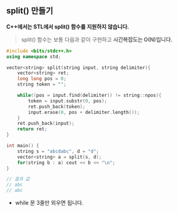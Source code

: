 ## split() 만들기 

**C++에서는 STL에서 split() 함수를 지원하지 않습니다.**

> split() 함수는 보통 다음과 같이 구현하고 **시간복잡도는 O(N)입니다.**
```c++
#include <bits/stdc++.h>
using namespace std;

vector<string> split(string input, string delimiter){
    vector<string> ret;
    long long pos = 0;
    string token = "";

    while((pos = input.find(delimiter)) != string::npos){
        token = input.substr(0, pos);
        ret.push_back(token);
        input.erase(0, pos + delimiter.length());
    }
    ret.push_back(input);
    return ret;
}

int main() {
    string s = "abcdabc", d = "d";
    vector<string> a = split(s, d);
    for(string b : a) cout << b << "\n";
}

// 결과 값
// abc
// abc
```

* while 문 3줄만 외우면 됩니다.

